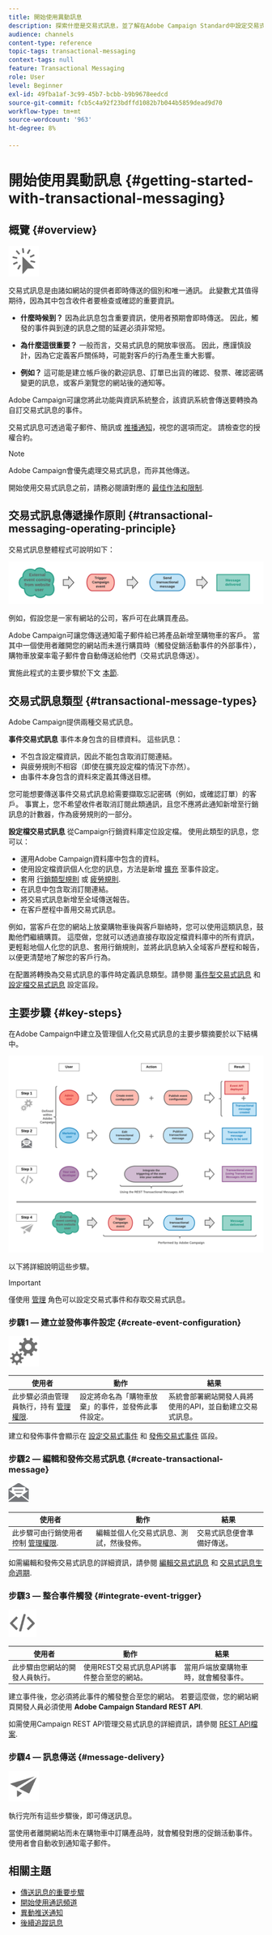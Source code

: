 ```yaml
---
title: 開始使用異動訊息
description: 探索什麼是交易式訊息，並了解在Adobe Campaign Standard中設定交易式訊息的主要步驟。
audience: channels
content-type: reference
topic-tags: transactional-messaging
context-tags: null
feature: Transactional Messaging
role: User
level: Beginner
exl-id: 49fba1af-3c99-45b7-bcbb-b9b9678eedcd
source-git-commit: fcb5c4a92f23bdffd1082b7b044b5859dead9d70
workflow-type: tm+mt
source-wordcount: '963'
ht-degree: 8%

---
```


# 開始使用異動訊息 {#getting-started-with-transactional-messaging}

## 概覽 {#overview}

<img src="assets/do-not-localize/icon_transactional.svg" width="60px">

交易式訊息是由諸如網站的提供者即時傳送的個別和唯一通訊。 此變數尤其值得期待，因為其中包含收件者要檢查或確認的重要資訊。

* **什麼時候到？** 因為此訊息包含重要資訊，使用者預期會即時傳送。 因此，觸發的事件與到達的訊息之間的延遲必須非常短。

* **為什麼這很重要？** 一般而言，交易式訊息的開放率很高。 因此，應謹慎設計，因為它定義客戶關係時，可能對客戶的行為產生重大影響。

* **例如？** 這可能是建立帳戶後的歡迎訊息、訂單已出貨的確認、發票、確認密碼變更的訊息，或客戶瀏覽您的網站後的通知等。

Adobe Campaign可讓您將此功能與資訊系統整合，該資訊系統會傳送要轉換為自訂交易式訊息的事件。

交易式訊息可透過電子郵件、簡訊或 [推播通知](../../channels/using/transactional-push-notifications.md)，視您的選項而定。 請檢查您的授權合約。

>[!NOTE]
>
>Adobe Campaign會優先處理交易式訊息，而非其他傳送。

<!--Guidelines to implement transactional messaging capabilities in your website are detailed in [this section](../../api/using/managing-transactional-messages.md).-->

開始使用交易式訊息之前，請務必閱讀對應的 [最佳作法和限制](../../channels/using/transactional-messaging-limitations.md).

## 交易式訊息傳遞操作原則 {#transactional-messaging-operating-principle}

交易式訊息整體程式可說明如下：

![](assets/message-center-process.png)

例如，假設您是一家有網站的公司，客戶可在此購買產品。

Adobe Campaign可讓您傳送通知電子郵件給已將產品新增至購物車的客戶。 當其中一個使用者離開您的網站而未進行購買時（觸發促銷活動事件的外部事件），購物車放棄率電子郵件會自動傳送給他們（交易式訊息傳送）。

實施此程式的主要步驟於下文 [本節](#key-steps).

## 交易式訊息類型 {#transactional-message-types}

Adobe Campaign提供兩種交易式訊息。

**事件交易式訊息** 事件本身包含的目標資料。 這些訊息：
* 不包含設定檔資訊，因此不能包含取消訂閱連結。
* 與疲勞規則不相容（即使在擴充設定檔的情況下亦然）。
* 由事件本身包含的資料來定義其傳送目標。

您可能想要傳送事件交易式訊息給需要擷取忘記密碼（例如，或確認訂單）的客戶。 事實上，您不希望收件者取消訂閱此類通訊，且您不應將此通知新增至行銷訊息的計數器，作為疲勞規則的一部分。

**設定檔交易式訊息** 從Campaign行銷資料庫定位設定檔。 使用此類型的訊息，您可以：
* 運用Adobe Campaign資料庫中包含的資料。
* 使用設定檔資訊個人化您的訊息，方法是新增 [擴充](../../channels/using/configuring-transactional-event.md#enriching-the-transactional-message-content) 至事件設定。
* 套用 [行銷類型規則](../../sending/using/managing-typology-rules.md) 或 [疲勞規則](../../sending/using/fatigue-rules.md).
* 在訊息中包含取消訂閱連結。
* 將交易式訊息新增至全域傳送報告。
* 在客戶歷程中善用交易式訊息。

例如，當客戶在您的網站上放棄購物車後與客戶聯絡時，您可以使用這類訊息，鼓勵他們繼續購買。 這麼做，您就可以透過直接存取設定檔資料庫中的所有資訊，更輕鬆地個人化您的訊息、套用行銷規則，並將此訊息納入全域客戶歷程和報告，以便更清楚地了解您的客戶行為。

在配置將轉換為交易式訊息的事件時定義訊息類型。請參閱 [事件型交易式訊息](../../channels/using/configuring-transactional-event.md#event-based-transactional-messages) 和 [設定檔交易式訊息](../../channels/using/configuring-transactional-event.md#profile-based-transactional-messages) 設定區段。

## 主要步驟 {#key-steps}

在Adobe Campaign中建立及管理個人化交易式訊息的主要步驟摘要於以下結構中。

![](assets/message-center-overview.png)

以下將詳細說明這些步驟。

>[!IMPORTANT]
>
>僅使用 [管理](../../administration/using/users-management.md#functional-administrators) 角色可以設定交易式事件和存取交易式訊息。

### 步驟1 — 建立並發佈事件設定 {#create-event-configuration}

<img src="assets/do-not-localize/icon_config.svg" width="60px">

| 使用者 | 動作 | 結果 |
|--- |--- |--- |
| 此步驟必須由管理員執行，持有 [管理權限](../../administration/using/users-management.md#functional-administrators). | 設定將命名為「購物車放棄」的事件，並發佈此事件設定。 | 系統會部署網站開發人員將使用的API，並自動建立交易式訊息。 |

建立和發佈事件會顯示在 [設定交易式事件](../../channels/using/configuring-transactional-event.md) 和 [發佈交易式事件](../../channels/using/publishing-transactional-event.md) 區段。

### 步驟2 — 編輯和發佈交易式訊息 {#create-transactional-message}

<img src="assets/do-not-localize/icon_notification.svg" width="40px">

| 使用者 | 動作 | 結果 |
|--- |--- |--- |
| 此步驟可由行銷使用者控制 [管理權限](../../administration/using/users-management.md#functional-administrators). | 編輯並個人化交易式訊息、測試，然後發佈。 | 交易式訊息便會準備好傳送。 |

如需編輯和發佈交易式訊息的詳細資訊，請參閱 [編輯交易式訊息](../../channels/using/editing-transactional-message.md) 和 [交易式訊息生命週期](../../channels/using/publishing-transactional-message.md).

### 步驟3 — 整合事件觸發 {#integrate-event-trigger}

<img src="assets/do-not-localize/icon_api.svg" width="55px">

<!--**Event triggering integration**-->

| 使用者 | 動作 | 結果 |
|--- |--- |--- |
| 此步驟由您網站的開發人員執行。 | 使用REST交易式訊息API將事件整合至您的網站。 | 當用戶端放棄購物車時，就會觸發事件。 |

建立事件後，您必須將此事件的觸發整合至您的網站。<!--In this example, you want a "Cart abandonment" event to be triggered whenever one of your clients leaves your website before purchasing the products in their cart.--> 若要這麼做，您的網站網頁開發人員必須使用 **Adobe Campaign Standard REST API**.

如需使用Campaign REST API管理交易式訊息的詳細資訊，請參閱 [REST API檔案](../../api/using/managing-transactional-messages.md).

### 步驟4 — 訊息傳送 {#message-delivery}

<img src="assets/do-not-localize/icon_channels.svg" width="60px">

執行完所有這些步驟後，即可傳送訊息。

當使用者離開網站而未在購物車中訂購產品時，就會觸發對應的促銷活動事件。 使用者會自動收到通知電子郵件。

## 相關主題

* [傳送訊息的重要步驟](../../channels/using/key-steps-to-send-a-message.md)
* [開始使用通訊頻道](../../channels/using/get-started-communication-channels.md)
* [異動推送通知](../../channels/using/transactional-push-notifications.md)
* [後續追蹤訊息](../../channels/using/follow-up-messages.md)
